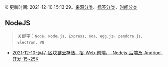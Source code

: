 :alarm_clock: 更新时间: 2021-12-10 15:13:29。[来源分类](../README.md)、[标签分类](../TAGS.md)、[时间分类](../TIMELINE.md)

## NodeJS


> 关键字：`Node`、`Node.js`、`Express`、`Koa`、`egg.js`、`pandora.js`、`Electron`、`V8`



- [2021-12-10-远程-区块链云存储，招-Web-前端，-Nodejs-后端及-Andriod-开发-15~25K](https://www.v2ex.com/t/821391) 